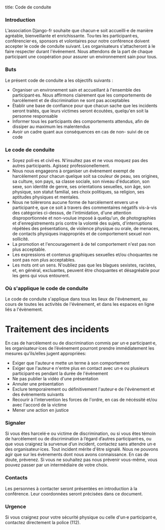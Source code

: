 title: Code de conduite

### Introduction

L’association Django-fr souhaite que chacun·e soit accueilli·e
de manière agréable, bienveillante et enrichissante.
Tou·tes les participant·es, conférencier·es, sponsors et
volontaires pour notre conférence doivent accepter le code de
conduite suivant. Les organisateurs s'attacheront à le faire
respecter durant l'événement. Nous attendons de la part de
chaque participant une coopération pour assurer un environnement
sain pour tous.

### Buts

Le présent code de conduite a les objectifs suivants :

- Organiser un environement sain et accueillant à l'ensemble des
  participant·es. Nous affirmons clairement que les comportements
  de harcèlement et de discrimination ne sont pas
  acceptables
- Établir une base de confiance pour que chacun sache que les
  incidents seront traités, que leurs victimes seront écoutées,
  quelqu'en soit la personne responsable
- Informer tous les participants des comportements attendus,
  afin de dissiper au maximum les malentendus
- Avoir un cadre quant aux conséquences en cas de non-
  suivi de ce code

### Le code de conduite

- Soyez poli·es et civil·es. N'insultez pas et ne vous moquez pas
  des autres participants. Agissez professionellement.
- Nous nous engageons à organiser un évènement exempt de
  harcèlement pour chacun quelque soit sa couleur de peau, ses
  origines, sa culture, son pays, sa classe sociale, son niveau
  d'éducation, son sexe, son identité de genre, ses orientations
  sexuelles, son âge, son physique, son statut familial, ses choix
  politiques, sa religion, ses aptitudes physiques et
  mentales.
- Nous ne tolèrerons aucune forme de harcèlement envers un·e
  participant·e, que ce soit à travers des commentaires négatifs
  vis-à-vis des catégories ci-dessus, de l'intimidation, d'une
  attention disproportionnée et non-voulue imposé à quelqu'un, de
  photographies et d'enregistrements pris contre la volonté des
  sujets, d'interruptions répétées des présentations, de violence
  physique ou orale, de menaces, de contacts physiques
  inappropriés et de comportement sexuel non sollicité.
- La promotion et l'encouragement à de tel comportement n'est
  pas non plus acceptable.
- Les expressions et contenus graphiques sexuelles et/ou
  choquantes ne sont pas non plus acceptables.
- Les mots ont un sens. N'oubliez pas que les blagues
  sexistes, racistes, et, en général, excluantes, peuvent être
  choquantes et désagréable pour les gens qui vous entourent.
        
### Où s'applique le code de conduite

Le code de conduite s'applique dans tous les lieux de
l'évènement, au cours de toutes les activités de l'évènement, et
dans les espaces en ligne liés a l'évènement.

# Traitement des incidents

En cas de harcèlement ou de discrimination commis par un·e
participant·e, les organisateur·ices de l’événement pourront
prendre immédiatement les mesures qu’ils/elles jugent
appropriées:

- Exiger que l'auteur·e mette un terme à son comportement
- Exiger que l'auteur·e n'entre plus en contact avec un·e ou
  plusieurs participant·es pendant la durée de l'évènement
- Ne pas publier la vidéo d'une présentation
- Annuler une présentation
- Exclure temporairement ou définitivement l'auteur·e de
  l'évènement et des évènements suivants
- Recourir à l'intervention les forces de l'ordre, en cas de
  nécéssité et/ou avec l'accord de la victime
- Mener une action en justice

### Signaler

Si vous êtes harcelé·e ou victime de discrimination, ou si vous
êtes témoin de harcèlement ou de discrimination à l’égard
d’autres participant·es, ou que vous craignez la survenue d’un
incident, contactez sans attendre un·e des organisateur·ices.
Tout incident mérite d'être signalé. Nous ne pouvons agir
que sur les évènements dont nous avons connaissance. En cas
de doute, prévenez. Si vous ne souhaitez pas nous prévenir
vous-même, vous pouvez passer par un intermédiaire de votre
choix.

### Contacts
Les personnes à contacter seront présentées en introduction à la
conférence. Leur coordonnées seront précisées dans ce document.

<!-- - Joachim Jablon </li> -->

### Urgence

Si vous craignez pour votre sécurité physique ou celle d'un·e participant·e,
contactez directement la police (112).